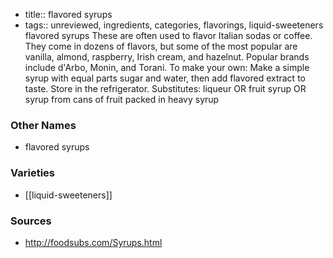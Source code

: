 - title:: flavored syrups
- tags:: unreviewed, ingredients, categories, flavorings, liquid-sweeteners
flavored syrups These are often used to flavor Italian sodas or coffee. They come in dozens of flavors, but some of the most popular are vanilla, almond, raspberry, Irish cream, and hazelnut. Popular brands include d'Arbo, Monin, and Torani. To make your own: Make a simple syrup with equal parts sugar and water, then add flavored extract to taste. Store in the refrigerator. Substitutes: liqueur OR fruit syrup OR syrup from cans of fruit packed in heavy syrup

### Other Names

* flavored syrups

### Varieties

* [[liquid-sweeteners]]

### Sources
* http://foodsubs.com/Syrups.html
